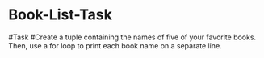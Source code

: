 # Book-List-Task
#Task
#Create a tuple containing the names of five of your favorite books. Then, use a for loop to print each book name on a separate line.
